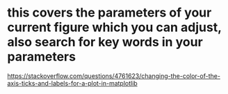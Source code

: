 # this covers the parameters of your current figure which you can adjust, also search for key words in your parameters 
https://stackoverflow.com/questions/4761623/changing-the-color-of-the-axis-ticks-and-labels-for-a-plot-in-matplotlib




